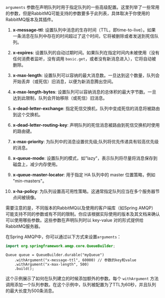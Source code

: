 `arguments` 参数在声明队列时用于指定队列的一些高级配置。这里列举了一些常用的参数，但是RabbitMQ可能支持的参数要多于此列表，具体取决于你使用的RabbitMQ版本及其插件。

1. **x-message-ttl**: 设置队列中消息的生存时间（TTL，即time-to-live）。如果一条消息在队列中存在的时间超过了这个时间，它将被删除或者发送到死信队列。

2. **x-expires**: 设置队列的自动过期时间。如果队列在指定时间内未被使用（没有任何消费者监听，没有调用 `basic.get`，或者没有新消息进入），它将自动被删除。

3. **x-max-length**: 设置队列可以容纳的最大消息数。一旦达到这个数量，队列会开始丢弃（或死信）旧消息，以便为新消息腾出空间。

4. **x-max-length-bytes**: 设置队列可以容纳消息的总体积的最大字节数。一旦达到此限制，队列会开始移除（或死信）旧消息。

5. **x-dead-letter-exchange**: 指定死信交换机，队列中变成死信的消息将被路由到这个交换机。

6. **x-dead-letter-routing-key**: 声明队列的死信消息被路由到死信交换机时使用的路由键。

7. **x-max-priority**: 为队列中的消息设置优先级;队列将优先传递具有较高优先级的消息。

8. **x-queue-mode**: 设置队列的模式，如"lazy"，表示队列将尽量将消息保存到磁盘上，减少内存使用。

9. **x-queue-master-locator**: 用于指定 HA 队列中的 master 位置策略，例如 "min-masters"。

10. **x-ha-policy**: 为队列设置高可用性策略。这通常指定队列应当在多个服务器节点间被镜像。

需要注意的是，不同版本的RabbitMQ以及使用的客户端库（如Spring AMQP）可能支持不同的参数或有不同的限制。你应该根据实际使用的版本及其文档来确认可以使用哪些参数。这些参数在声明队列时以 key-value 对的形式提供给RabbitMQ服务器。

在Spring AMQP中，你可以通过以下方式来设置`arguments`：

```java
import org.springframework.amqp.core.QueueBuilder;
```

```
Queue queue = QueueBuilder.durable("myQueue")
    .withArgument("x-message-ttl", 60000) // 参数的key和value
    .withArgument("x-max-length", 500)
    .build();
```

这个示例展示了如何在队列建立的时候添加额外的参数。每个 `withArgument` 方法调用添加一个队列参数。在这个示例中，队列被配置为了TTL为60秒，并且队列的最大长度为500条消息。
